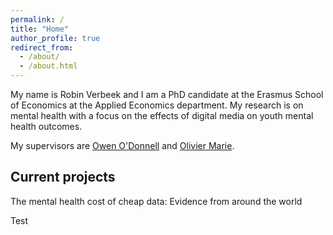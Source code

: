 ```yaml
---
permalink: /
title: "Home"
author_profile: true
redirect_from: 
  - /about/
  - /about.html
---
```

My name is Robin Verbeek and I am a PhD candidate at the Erasmus School of Economics at the Applied Economics department. My research is on mental health with a focus on the effects of digital media on youth mental health outcomes. 

My supervisors are [Owen O'Donnell](https://www.eur.nl/en/ese/people/owen-odonnell) and [Olivier Marie](https://sites.google.com/site/oliviermarie/).

## Current projects
The mental health cost of cheap data: Evidence from around the world

Test
